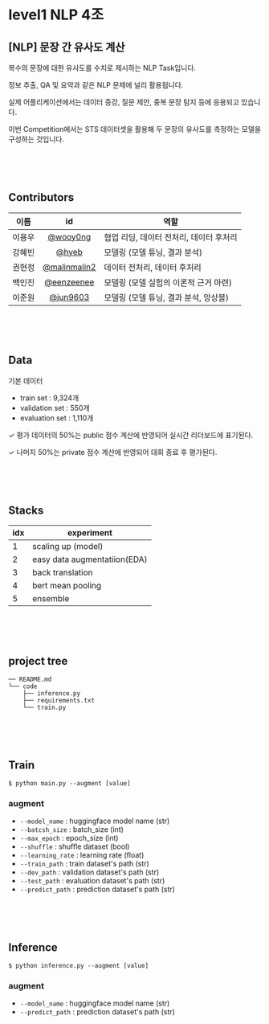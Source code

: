# **level1 NLP 4조**
## **[NLP] 문장 간 유사도 계산**

복수의 문장에 대한 유사도를 수치로 제시하는 NLP Task입니다.

정보 추출, QA 및 요악과 같은 NLP 문제에 널리 활용됩니다.

실제 어플리케이션에서는 데이터 증강, 질문 제안, 중복 문장 탐지 등에 응용되고 있습니다.

이번 Competition에서는 STS 데이터셋을 활용해 두 문장의 유사도를 측정하는 모델을 구성하는 것입니다.

<br><br><br>

## **Contributors**

|이름|id|역할|
|:--:|:--:|--|
|이용우|[@wooy0ng](https://github.com/wooy0ng)|협업 리딩, 데이터 전처리, 데이터 후처리|
|강혜빈|[@hyeb](https://github.com/hyeb)|모델링 (모델 튜닝, 결과 분석)
|권현정|[@malinmalin2](https://github.com/malinmalin2)|데이터 전처리, 데이터 후처리|
|백인진|[@eenzeenee](https://github.com/eenzeenee)|모델링 (모델 실험의 이론적 근거 마련)|
|이준원|[@jun9603](https://github.com/jun9603)|모델링 (모델 튜닝, 결과 분석, 앙상블)


<br><br><br>


## **Data**

기본 데이터
- train set : 9,324개
- validation set : 550개
- evaluation set : 1,110개

✓ 평가 데이터의 50%는 public 점수 계산에 반영되어 실시간 리더보드에 표기된다.

✓ 나머지 50%는 private 점수 계산에 반영되어 대회 종료 후 평가된다. 


<br><br><br>


## **Stacks**

|idx|experiment|  
|--|--|
|1|scaling up (model)|
|2|easy data augmentatiion(EDA)|
|3|back translation|
|4|bert mean pooling|
|5|ensemble|


<br><br><br>

## **project tree**

```
── README.md
└── code
    ├── inference.py
    ├── requirements.txt
    └── train.py
```

<br><br><br>

## **Train**

```
$ python main.py --augment [value]
```

### **augment**
- `--model_name` : huggingface model name (str)
- `--batcsh_size` : batch_size (int)
- `--max_epoch` : epoch_size (int)
- `--shuffle` : shuffle dataset (bool)
- `--learning_rate` : learning rate (float)
- `--train_path` : train dataset's path (str)
- `--dev_path` : validation dataset's path (str)
- `--test_path` : evaluation dataset's path (str)
- `--predict_path` : prediction dataset's path (str)

<br><br><br>

## **Inference**

```
$ python inference.py --augment [value]
```

### **augment**
- `--model_name` : huggingface model name (str)
- `--predict_path` : prediction dataset's path (str)


<br><br><br>


